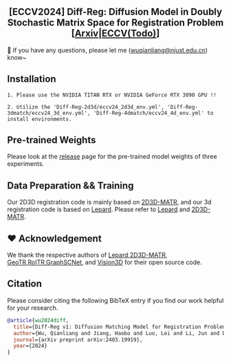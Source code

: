 <div style="text-align: center;">
  <h2>[ECCV2024] Diff-Reg: Diffusion Model in Doubly Stochastic Matrix Space for Registration Problem [<a href="https://arxiv.org/pdf/2403.19919">Arxiv</a>|<a href="https://arxiv.org/pdf/2403.19919">ECCV(Todo)</a>]</h2>
</div>

👀 If you have any questions, please let me (wuqianliang@njust.edu.cn) know~

## Installation
`1. Please use the NVIDIA TITAN RTX or NVIDIA GeForce RTX 3090 GPU !! `

`2. Utilize the 'Diff-Reg-2d3d/eccv24_2d3d_env.yml', 'Diff-Reg-3dmatch/eccv24_3d_env.yml', 'Diff-Reg-4dmatch/eccv24_4d_env.yml' to install environments.`

## Pre-trained Weights

Please look at the [release](https://github.com/wuqianliang/Diff-Reg/releases/tag/DiffRegv1) page for the pre-trained model weights of three experiments.

## Data Preparation && Training

Our 2D3D registration code is mainly based on [2D3D-MATR](https://github.com/minhaolee/2D3DMATR), and our 3d registration code is based on [Lepard](https://github.com/rabbityl/lepard). Please refer to [Lepard](https://github.com/rabbityl/lepard) and [2D3D-MATR](https://github.com/minhaolee/2D3DMATR).


## :hearts: Acknowledgement

We thank the respective authors of [Lepard](https://github.com/rabbityl/lepard),[2D3D-MATR](https://github.com/minhaolee/2D3DMATR), [GeoTR](https://github.com/qinzheng93/GeoTransformer),[RoITR](https://github.com/haoyu94/RoITr),[GraphSCNet](https://github.com/qinzheng93/GraphSCNet), and [Vision3D](https://github.com/qinzheng93/vision3d) for their open source code.

## Citation

Please consider citing the following BibTeX entry if you find our work helpful for your research.   

```bibtex
@article{wu2024diff,
  title={Diff-Reg v1: Diffusion Matching Model for Registration Problem},
  author={Wu, Qianliang and Jiang, Haobo and Luo, Lei and Li, Jun and Ding, Yaqing and Xie, Jin and Yang, Jian},
  journal={arXiv preprint arXiv:2403.19919},
  year={2024}
}



